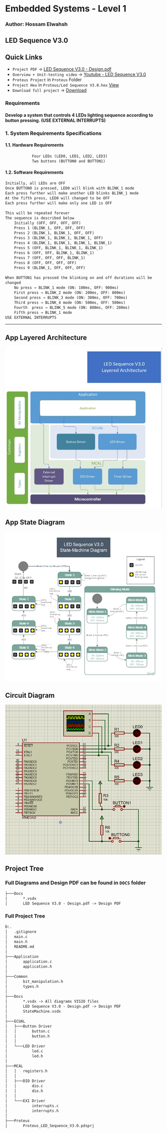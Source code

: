 # Embedded Systems - Level 1
### Author: Hossam Elwahsh
## LED Sequence V3.0

## Quick Links
- `Project PDF` -> [LED Sequence V3.0 - Design.pdf](Docs/LED%20Sequence%20V3.0%20-%20Design.pdf)
- `Overview + Unit-testing video` -> [Youtube - LED  Sequence V3.0](https://youtu.be/m2PzmbrPUso)
- `Proteus Project` in `Proteus` Folder
- `Project Hex` in `Proteus/Led Sequence V3.0.hex` [View](Proteus/Led%20Sequence%20V3.0.hex)
- `Download full project` -> [Download](https://download-directory.github.io/?url=https://github.com/HossamElwahsh/sprints-automotive/tree/main/Embedded_Systems_Level_1/4_S_ESL1_04%20-%20LED%20sequence%20V3.0)

### Requirements
#### Develop a system that controls 4 LEDs lighting sequence according to button pressing. (USE EXTERNAL INTERRUPTS)

### 1. System Requirements Specifications
#### 1.1. Hardware Requirements
                Four LEDs (LED0, LED1, LED2, LED3)
                Two buttons (BUTTON0 and BUTTON1)
#### 1.2. Software Requirements
    Initially, all LEDs are OFF
    Once BUTTON0 is pressed, LED0 will blink with BLINK_1 mode
    Each press further will make another LED blinks BLINK_1 mode
    At the fifth press, LED0 will changed to be OFF
    Each press further will make only one LED is OFF

    This will be repeated forever
    The sequence is described below 
        Initially (OFF, OFF, OFF, OFF)
        Press 1 (BLINK_1, OFF, OFF, OFF)
        Press 2 (BLINK_1, BLINK_1, OFF, OFF)
        Press 3 (BLINK_1, BLINK_1, BLINK_1, OFF)
        Press 4 (BLINK_1, BLINK_1, BLINK_1, BLINK_1)
        Press 5 (OFF, BLINK_1, BLINK_1, BLINK_1)
        Press 6 (OFF, OFF, BLINK_1, BLINK_1)
        Press 7 (OFF, OFF, OFF, BLINK_1)
        Press 8 (OFF, OFF, OFF, OFF)
        Press 9 (BLINK_1, OFF, OFF, OFF)

    When BUTTON1 has pressed the blinking on and off durations will be changed
        No press → BLINK_1 mode (ON: 100ms, OFF: 900ms)
        First press → BLINK_2 mode (ON: 200ms, OFF: 800ms)
        Second press → BLINK_3 mode (ON: 300ms, OFF: 700ms)
        Third press → BLINK_4 mode (ON: 500ms, OFF: 500ms)
        Fourth  press → BLINK_5 mode (ON: 800ms, OFF: 200ms)
        Fifth press → BLINK_1 mode
    USE EXTERNAL INTERRUPTS
---------

## App Layered Architecture
![Layered Architecture](Docs/Images/Layered_architecture.jpg)

## App State Diagram
![State Diagram](Docs/Images/Led_Sequence_V3.0_State_Diagram.png)

## Circuit Diagram
![Proteus Simulation](Docs/Images/proteus_sim.png)

## Project Tree

### Full Diagrams and Design PDF can be found in `DOCS` folder  
```
├───Docs
│       *.vsdx
│       LED Sequence V3.0 - Design.pdf -> Design PDF
```

### Full Project Tree

```
D:.
│   .gitignore
│   main.c
│   main.h
│   README.md
│       
├───Application
│       application.c
│       application.h
│
├───Common
│       bit_manipulation.h
│       types.h
│
├───Docs
│       *.vsdx -> All diagrams VISIO files
│       LED Sequence V3.0 - Design.pdf -> Design PDF
│       StateMachine.vsdx
│
├───ECUAL
│   ├───Button Driver
│   │       button.c
│   │       button.h
│   │
│   └───LED Driver
│           led.c
│           led.h
│
├───MCAL
│   │   registers.h
│   │
│   ├───DIO Driver
│   │       dio.c
│   │       dio.h
│   │
│   └───EXI Driver
│           interrupts.c
│           interrupts.h
│
├───Proteus
│       Proteus_LED_Sequence_V3.0.pdsprj
```